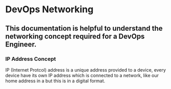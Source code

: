 # DevOps Networking
## This documentation is helpful to understand the networking concept required for a DevOps Engineer.
### IP Address Concept
IP (Internet Protcol) address is a unique address provided to a device, every device have its own IP address which is connected to a network, like our home address in a but this is in a digital format.


